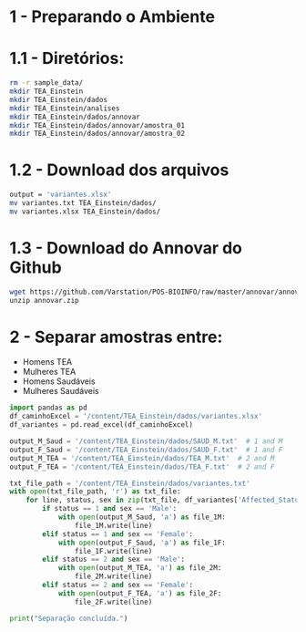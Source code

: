 # 1 - Preparando o Ambiente

# 1.1 - Diretórios:

```bash
rm -r sample_data/
mkdir TEA_Einstein
mkdir TEA_Einstein/dados
mkdir TEA_Einstein/analises
mkdir TEA_Einstein/dados/annovar
mkdir TEA_Einstein/dados/annovar/amostra_01
mkdir TEA_Einstein/dados/annovar/amostra_02
```

# 1.2 - Download dos arquivos

```bash
output = 'variantes.xlsx'
mv variantes.txt TEA_Einstein/dados/
mv variantes.xlsx TEA_Einstein/dados/
```

# 1.3 - Download do Annovar do Github
```bash
wget https://github.com/Varstation/POS-BIOINFO/raw/master/annovar/annovar.zip \
unzip annovar.zip
```

# 2 - Separar amostras entre:

*   Homens TEA
*   Mulheres TEA
*   Homens Saudáveis
*   Mulheres Saudáveis

```python
import pandas as pd
df_caminhoExcel = '/content/TEA_Einstein/dados/variantes.xlsx'
df_variantes = pd.read_excel(df_caminhoExcel)
```

```python
output_M_Saud = '/content/TEA_Einstein/dados/SAUD_M.txt'  # 1 and M
output_F_Saud = '/content/TEA_Einstein/dados/SAUD_F.txt'  # 1 and F
output_M_TEA = '/content/TEA_Einstein/dados/TEA_M.txt'  # 2 and M
output_F_TEA = '/content/TEA_Einstein/dados/TEA_F.txt'  # 2 and F
```

```python
txt_file_path = '/content/TEA_Einstein/dados/variantes.txt'
with open(txt_file_path, 'r') as txt_file:
    for line, status, sex in zip(txt_file, df_variantes['Affected_Status'], df_variantes['Sex']):
        if status == 1 and sex == 'Male':
            with open(output_M_Saud, 'a') as file_1M:
                file_1M.write(line)
        elif status == 1 and sex == 'Female':
            with open(output_F_Saud, 'a') as file_1F:
                file_1F.write(line)
        elif status == 2 and sex == 'Male':
            with open(output_M_TEA, 'a') as file_2M:
                file_2M.write(line)
        elif status == 2 and sex == 'Female':
            with open(output_F_TEA, 'a') as file_2F:
                file_2F.write(line)

print("Separação concluída.")
```
